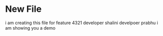 # New File
i am creating this file for feature 4321
developer shalini
develpoer prabhu
i am showing you a demo
